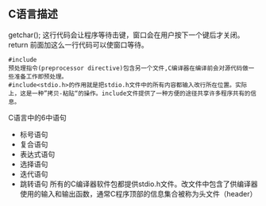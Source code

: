 ## C语言描述
getchar();
这行代码会让程序等待击键，窗口会在用户按下一个键后才关闭。return 前面加这么一行代码可以使窗口等待。
```
#include
预处理指令(preprocessor directive)包含另一个文件,C编译器在编译前会对源代码做一些准备工作即预处理。  
#include<stdio.h>的作用就是把stdio.h文件中的所有内容都输入改行所在位置。实际上，这是一种”拷贝-粘贴“的操作。include文件提供了一种方便的途径共享许多程序共有的信息。
```
C语言中的6中语句
- 标号语句
- 复合语句
- 表达式语句
- 选择语句
- 迭代语句
- 跳转语句
所有的C编译器软件包都提供stdio.h文件。改文件中包含了供编译器使用的输入和输出函数，通常C程序顶部的信息集合被称为头文件（header）


